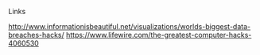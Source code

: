 

Links 

http://www.informationisbeautiful.net/visualizations/worlds-biggest-data-breaches-hacks/
https://www.lifewire.com/the-greatest-computer-hacks-4060530


